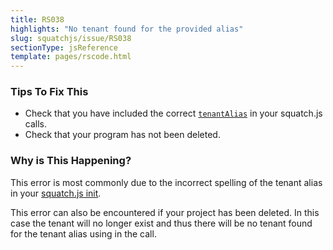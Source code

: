 ```yaml
---
title: RS038
highlights: "No tenant found for the provided alias"
slug: squatchjs/issue/RS038
sectionType: jsReference
template: pages/rscode.html
---
```


### Tips To Fix This

 - Check that you have included the correct [`tenantAlias`](/success/navigating-the-portal/#install) in your squatch.js calls.
 - Check that your program has not been deleted.

### Why is This Happening?

This error is most commonly due to the incorrect spelling of the tenant alias in your [squatch.js init](/developer/squatchjs/v2/reference/#init).

This error can also be encountered if your project has been deleted. In this case the tenant will no longer exist and thus there will be no tenant found for the tenant alias using in the call.